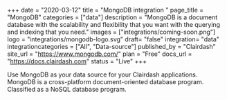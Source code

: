 +++
date = "2020-03-12"
title = "MongoDB integration "
page_title = "MongoDB"
categories = ["data"] 
description = "MongoDB is a document database with the scalability and flexibility that you want with the querying and indexing that you need."
images = ["integrations/coming-soon.png"]
logo = "integrations/mongodb-logo.svg"
draft= "false"
integration= "data"
integrationcategories = ["All", "Data-source"]
published_by = "Clairdash"
site_url = "https://www.mongodb.com/"
plan = "Free"
docs_url = "https://docs.clairdash.com"
status = "Live" 
+++

Use MongoDB as your data source for your Clairdash applications. MongoDB is a cross-platform document-oriented database program. Classified as a NoSQL database program.